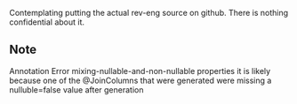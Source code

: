 Contemplating putting the actual rev-eng source on github. There is nothing confidential about it.

## Note
Annotation Error mixing-nullable-and-non-nullable properties it is likely because one of the @JoinColumns that were generated were missing
a nulluble=false value after generation
